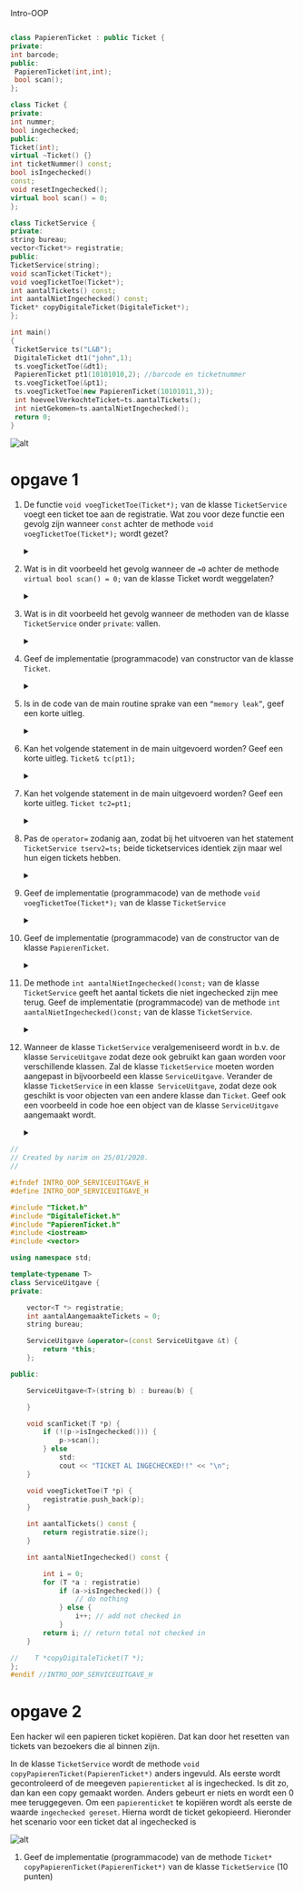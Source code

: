 Intro-OOP


```cpp

class PapierenTicket : public Ticket {
private:
int barcode;
public:
 PapierenTicket(int,int);
 bool scan();
};

```

```cpp
class Ticket {
private:
int nummer;
bool ingechecked;
public:
Ticket(int);
virtual ~Ticket() {}
int ticketNummer() const;
bool isIngechecked()
const;
void resetIngechecked();
virtual bool scan() = 0;
};

```

```cpp
class TicketService {
private:
string bureau;
vector<Ticket*> registratie;
public:
TicketService(string);
void scanTicket(Ticket*);
void voegTicketToe(Ticket*);
int aantalTickets() const;
int aantalNietIngechecked() const;
Ticket* copyDigitaleTicket(DigitaleTicket*);
};
```

```cpp
int main()
{
 TicketService ts("L&B");
 DigitaleTicket dt1("john",1);
 ts.voegTicketToe(&dt1);
 PapierenTicket pt1(10101010,2); //barcode en ticketnummer
 ts.voegTicketToe(&pt1);
 ts.voegTicketToe(new PapierenTicket(10101011,3));
 int hoeveelVerkochteTicket=ts.aantalTickets();
 int nietGekomen=ts.aantalNietIngechecked();
 return 0;
}
```

![alt](./Images/Class-diagram.PNG)


# opgave 1


1. De functie ```void voegTicketToe(Ticket*);``` van de klasse ```TicketService``` voegt een ticket toe aan de registratie. Wat zou voor deze functie een gevolg zijn wanneer ```const``` achter de methode ```void voegTicketToe(Ticket*);``` wordt gezet?<details> <summary></summary> ```Compiler error:                                                Dan zou de functie geen tickets kunnen toevoegen. Want het const geeft aan dat de functie alleen op const objecten kan worden uitgevoerd. En de naam voegTicketToe impliciteert een wijziging. Dus als er een binnen de functie VoegTicketToe een niet const functie wordt gebruikt, dan zal de compiler dit melden.  ``` </details>

1. Wat is in dit voorbeeld het gevolg wanneer de ```=0``` achter de methode ```virtual bool scan() = 0;``` van de klasse Ticket wordt weggelaten?<details> <summary></summary> <p> ``` Dan verwacht de compiler een implementatie van de functie binnen de class. In dit eval zou de class Ticket de virtuele functie bevatten, als daar de =0 weggehaald wordt, verwacht de compiler dat er in de Ticket.cpp een implementatie van is. C++ heeft geen "abstract" syntax zoals Java, om een class abstract te maken. Maar wel door functies abstract te maken en in een andere class te implementeren``` </details>

1. Wat is in dit voorbeeld het gevolg wanneer de methoden van de klasse ```TicketService``` onder ```private```: vallen.<details> <summary></summary> ```cpp Dan zouden de functies die in de main worden aangeroepen in van de klasse TicketSerice niet compilen  ``` </details>

1. Geef de implementatie (programmacode) van constructor van de klasse ```Ticket```.<details> <summary></summary> ```cpp Ticket::Ticket(int ticketnummer) : ticketnummer(ticketnummer) {
    ingechecked = false;} ``` </details>


1. Is in de code van de main routine sprake van een ```“memory leak”```, geef een korte uitleg.<details> <summary></summary> ``` Ja, het gebruik van 'new' in de functie zorgt voor dynamic storage duration, en moet je het object zelf opruimen. In dit geval wordt het object nooit opgeruimd.  ``` </details>

1. Kan het volgende statement in de main uitgevoerd worden? Geef een korte uitleg. ```Ticket& tc(pt1);```<details> <summary></summary> ``` Ja zo wordt tc een refentie naar pt1.   zou ook ->PapierenTicket *tc(&pt1); ``` </details>

1. Kan het volgende statement in de main uitgevoerd worden? Geef een korte uitleg. ```Ticket tc2=pt1;```<details> <summary></summary> ``` ja dat kan, alleen krijg je hier te maken met het slicing probleem. Papieren ticket weet dat hij een ticket is anders om niet. Dus alles wat niet binnen de class ticket valt wordt 'weggesliced' ``` </details>

1. Pas de ```operator=``` zodanig aan, zodat bij het uitvoeren van het statement ```TicketService tserv2=ts;``` beide ticketservices identiek zijn maar wel hun eigen tickets hebben.<details> <summary></summary> ```     TicketService& operator = (const TicketService &t)
    {
        return *this;
    }; ``` </details>

1.  Geef de implementatie (programmacode) van de methode ```void voegTicketToe(Ticket*);``` van de klasse ```TicketService```<details> <summary></summary> ``` void TicketService::voegTicketToe(Ticket *t) {
    registratie.push_back(t); }``` </details>

1.  Geef de implementatie (programmacode) van de constructor van de klasse ```PapierenTicket```.<details> <summary></summary> ``` PapierenTicket::PapierenTicket(int barcode, int ticketnummer) : Ticket(ticketnummer), barcode(barcode) {} ``` </details>

1.  De methode ```int aantalNietIngechecked()const;``` van de klasse ```TicketService``` geeft het aantal tickets die niet ingechecked zijn mee terug. Geef de implementatie (programmacode) van de methode ```int aantalNietIngechecked()const;``` van de klasse ```TicketService```.<details> <summary></summary> ``` int TicketService::aantalNietIngechecked() const {
    int i = 0;
    for (Ticket *a : registratie)
        if (a->isIngechecked()) {
            // do nothing
        } else {
            i++; // add not checkedin
        }
    return i; // return total not checked in} ``` </details>

1.  Wanneer de klasse ```TicketService``` veralgemeniseerd wordt in b.v. de klasse ```ServiceUitgave``` zodat deze ook gebruikt kan gaan worden voor verschillende klassen. Zal de klasse ```TicketService``` moeten worden aangepast in bijvoorbeeld een klasse ```ServiceUitgave```. Verander de klasse ``` TicketService ``` in een klasse``` ServiceUitgave```, zodat deze ook geschikt is voor objecten van een andere klasse dan ```Ticket```. Geef ook een voorbeeld in code hoe een object van de klasse ```ServiceUitgave``` aangemaakt wordt.<details> <summary></summary> ``` ---- ``` </details>

```cpp
//
// Created by narim on 25/01/2020.
//

#ifndef INTRO_OOP_SERVICEUITGAVE_H
#define INTRO_OOP_SERVICEUITGAVE_H

#include "Ticket.h"
#include "DigitaleTicket.h"
#include "PapierenTicket.h"
#include <iostream>
#include <vector>

using namespace std;

template<typename T>
class ServiceUitgave {
private:

    vector<T *> registratie;
    int aantalAangemaakteTickets = 0;
    string bureau;

    ServiceUitgave &operator=(const ServiceUitgave &t) {
        return *this;
    };

public:

    ServiceUitgave<T>(string b) : bureau(b) {

    }

    void scanTicket(T *p) {
        if (!(p->isIngechecked())) {
            p->scan();
        } else
            std:
            cout << "TICKET AL INGECHECKED!!" << "\n";
    }

    void voegTicketToe(T *p) {
        registratie.push_back(p);
    }

    int aantalTickets() const {
        return registratie.size();
    }

    int aantalNietIngechecked() const {

        int i = 0;
        for (T *a : registratie)
            if (a->isIngechecked()) {
                // do nothing
            } else {
                i++; // add not checked in
            }
        return i; // return total not checked in
    }

//    T *copyDigitaleTicket(T *);
};
#endif //INTRO_OOP_SERVICEUITGAVE_H


```

# opgave 2
Een hacker wil een papieren ticket kopiëren. Dat kan door het resetten van tickets van bezoekers die al binnen zijn.

In de klasse ```TicketService``` wordt de methode ```void copyPapierenTicket(PapierenTicket*)``` anders ingevuld. Als eerste wordt gecontroleerd of de meegeven ```papierenticket``` al is ingechecked. Is dit zo, dan kan een copy gemaakt worden. Anders gebeurt er niets en wordt een 0 mee teruggegeven. Om een ```papierenticket``` te kopiëren wordt als eerste de waarde ```ingechecked gereset```. Hierna
wordt de ticket gekopieerd. Hieronder het scenario voor een ticket dat al ingechecked is

![alt](./Images/Sequentie-diagram.PNG)
1. Geef de implementatie (programmacode) van de methode ```Ticket* copyPapierenTicket(PapierenTicket*)``` van de klasse ```TicketService``` (10 punten) 

